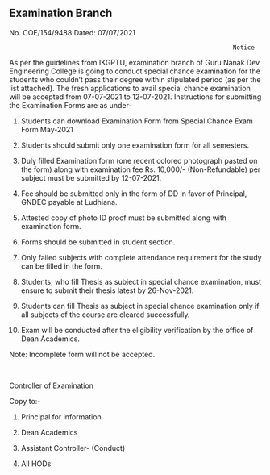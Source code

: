 ## Examination Branch

No. COE/154/9488                                                                                                                              Dated: 07/07/2021

                                                                  Notice

As per the guidelines from IKGPTU, examination branch of Guru Nanak Dev Engineering College is going to conduct special chance examination for the students who couldn’t pass their degree within stipulated period (as per the list attached). The fresh applications to avail special chance examination will be accepted from 07-07-2021 to 12-07-2021. Instructions for submitting the Examination Forms are as under-

1.	Students can download Examination Form from Special Chance Exam Form May-2021

2.	Students should submit only one examination form for all semesters.

3.	Duly filled Examination form (one recent colored photograph pasted on the form) along with examination fee Rs. 10,000/- (Non-Refundable) per subject must be submitted by 12-07-2021.

4.	Fee should be submitted only in the form of DD in favor of Principal, GNDEC payable at Ludhiana.

5.	Attested copy of photo ID proof must be submitted along with examination form.

6.	Forms should be submitted in student section.

7.	Only failed subjects with complete attendance requirement for the study can be filled in the form.

8.	Students, who fill Thesis as subject in special chance examination, must ensure to submit their thesis latest by 26-Nov-2021.

9.	Students can fill Thesis as subject in special chance examination only if all subjects of the course are cleared successfully.

10.	Exam will be conducted after the eligibility verification by the office of Dean Academics.

Note: Incomplete form will not be accepted.

</br>

Controller of Examination

Copy to:-

1.	Principal for information

2.	Dean Academics

3.	Assistant Controller- (Conduct)

4.	All HODs
